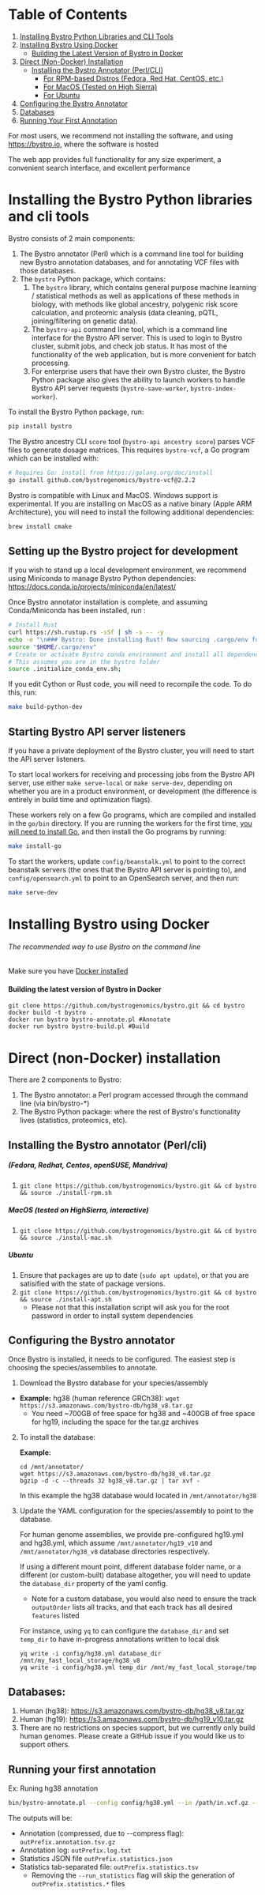 # Table of Contents

1. [Installing Bystro Python Libraries and CLI Tools](#installing-the-bystro-python-libraries-and-cli-tools)
2. [Installing Bystro Using Docker](#installing-bystro-using-docker)
   - [Building the Latest Version of Bystro in Docker](#building-the-latest-version-of-bystro-in-docker)
3. [Direct (Non-Docker) Installation](#direct-non-docker-installation)
   - [Installing the Bystro Annotator (Perl/CLI)](#installing-the-bystro-annotator-perlcli)
     - [For RPM-based Distros (Fedora, Red Hat, CentOS, etc.)](#fedora-redhat-centos-opensuse-mandriva)
     - [For MacOS (Tested on High Sierra)](#macos-tested-on-highsierra-interactive)
     - [For Ubuntu](#ubuntu)
4. [Configuring the Bystro Annotator](#configuring-the-bystro-annotator)
5. [Databases](#databases)
6. [Running Your First Annotation](#running-your-first-annotation)

For most users, we recommend not installing the software, and using https://bystro.io, where the software is hosted

The web app provides full functionality for any size experiment, a convenient search interface, and excellent performance

# Installing the Bystro Python libraries and cli tools

Bystro consists of 2 main components:

1. The Bystro annotator (Perl) which is a command line tool for building new Bystro annotation databases, and for annotating VCF files with those databases.
2. The `bystro` Python package, which contains:
   1. The `bystro` library, which contains general purpose machine learning / statistical methods as well as applications of these methods in biology, with methods like global ancestry, polygenic risk score calculation, and proteomic analysis (data cleaning, pQTL, joining/filtering on genetic data).
   2. The `bystro-api` command line tool, which is a command line interface for the Bystro API server. This is used to login to Bystro cluster, submit jobs, and check job status. It has most of the functionality of the web application, but is more convenient for batch processing.
   3. For enterprise users that have their own Bystro cluster, the Bystro Python package also gives the ability to launch workers to handle Bystro API server requests (`bystro-save-worker`, `bystro-index-worker`).

To install the Bystro Python package, run:

```sh
pip install bystro
```

The Bystro ancestry CLI `score` tool (`bystro-api ancestry score`) parses VCF files to generate dosage matrices. This requires `bystro-vcf`, a Go program which can be installed with:

```sh
# Requires Go: install from https://golang.org/doc/install
go install github.com/bystrogenomics/bystro-vcf@2.2.2
```

Bystro is compatible with Linux and MacOS. Windows support is experimental. If you are installing on MacOS as a native binary (Apple ARM Architecture), you will need to install the following additional dependencies:

```sh
brew install cmake
```

## Setting up the Bystro project for development

If you wish to stand up a local development environment, we recommend using Miniconda to manage Bystro Python dependencies: https://docs.conda.io/projects/miniconda/en/latest/

Once Bystro annotator installation is complete, and assuming Conda/Miniconda has been installed, run :

```sh
# Install Rust
curl https://sh.rustup.rs -sSf | sh -s -- -y
echo -e "\n### Bystro: Done installing Rust! Now sourcing .cargo/env for use in the current shell ###\n"
source "$HOME/.cargo/env"
# Create or activate Bystro conda environment and install all dependencies
# This assumes you are in the bystro folder
source .initialize_conda_env.sh;
```

If you edit Cython or Rust code, you will need to recompile the code. To do this, run:

```sh
make build-python-dev
```

## Starting Bystro API server listeners

If you have a private deployment of the Bystro cluster, you will need to start the API server listeners.

To start local workers for receiving and processing jobs from the Bystro API server, use either `make serve-local` or `make serve-dev`, depending on whether you are in a product environment, or development (the difference is entirely in build time and optimization flags).

These workers rely on a few Go programs, which are compiled and installed in the `go/bin` directory. If you are running the workers for the first time, [you will need to install Go](https://go.dev/dl/), and then install the Go programs by running:

```sh
make install-go
```

To start the workers, update `config/beanstalk.yml` to point to the correct beanstalk servers (the ones that the Bystro API server is pointing to), and `config/opensearch.yml` to point to an OpenSearch server, and then run:

```sh
make serve-dev
```

# Installing Bystro using Docker

###### The recommended way to use Bystro on the command line

Make sure you have [Docker installed](https://store.docker.com/search?type=edition&offering=community)

#### Building the latest version of Bystro in Docker

```
git clone https://github.com/bystrogenomics/bystro.git && cd bystro
docker build -t bystro .
docker run bystro bystro-annotate.pl #Annotate
docker run bystro bystro-build.pl #Build
```

# Direct (non-Docker) installation

There are 2 components to Bystro:

1.  The Bystro annotator: a Perl program accessed through the command line (via bin/bystro-\*)
2.  The Bystro Python package: where the rest of Bystro's functionality lives (statistics, proteomics, etc).

## Installing the Bystro annotator (Perl/cli)

##### (Fedora, Redhat, Centos, openSUSE, Mandriva)

1.  `git clone https://github.com/bystrogenomics/bystro.git && cd bystro && source ./install-rpm.sh`

##### MacOS (tested on HighSierra, interactive)

1.  `git clone https://github.com/bystrogenomics/bystro.git && cd bystro && source ./install-mac.sh`

##### Ubuntu

1.  Ensure that packages are up to date (`sudo apt update`), or that you are satisified with the state of package versions.
2.  `git clone https://github.com/bystrogenomics/bystro.git && cd bystro && source ./install-apt.sh`
    - Please not that this installation script will ask you for the root password in order to install system dependencies

## Configuring the Bystro annotator

Once Bystro is installed, it needs to be configured. The easiest step is choosing the species/assemblies to annotate.

1. Download the Bystro database for your species/assembly

- **Example:** hg38 (human reference GRCh38): `wget https://s3.amazonaws.com/bystro-db/hg38_v8.tar.gz`</strong>
  - You need ~700GB of free space for hg38 and ~400GB of free space for hg19, including the space for the tar.gz archives

2. To install the database:

   **Example:**

   ```shell
   cd /mnt/annotator/
   wget https://s3.amazonaws.com/bystro-db/hg38_v8.tar.gz
   bgzip -d -c --threads 32 hg38_v8.tar.gz | tar xvf -
   ```

   In this example the hg38 database would located in `/mnt/annotator/hg38`

3. Update the YAML configuration for the species/assembly to point to the database.

   For human genome assemblies, we provide pre-configured hg19.yml and hg38.yml, which assume `/mnt/annotator/hg19_v10` and `/mnt/annotator/hg38_v8` database directories respectively.

   If using a different mount point, different database folder name, or a different (or custom-built) database altogether,
   you will need to update the `database_dir` property of the yaml config.

   - Note for a custom database, you would also need to ensure the track `outputOrder` lists all tracks, and that each track has all desired `features` listed

   For instance, using `yq` to can configure the `database_dir` and set `temp_dir` to have in-progress annotations written to local disk

   ```shell
   yq write -i config/hg38.yml database_dir /mnt/my_fast_local_storage/hg38_v8
   yq write -i config/hg38.yml temp_dir /mnt/my_fast_local_storage/tmp
   ```

## Databases:

1. Human (hg38): https://s3.amazonaws.com/bystro-db/hg38_v8.tar.gz
2. Human (hg19): https://s3.amazonaws.com/bystro-db/hg19_v10.tar.gz
3. There are no restrictions on species support, but we currently only build human genomes. Please create a GitHub issue if you would like us to support others.

## Running your first annotation

Ex: Runing hg38 annotation

```sh
bin/bystro-annotate.pl --config config/hg38.yml --in /path/in.vcf.gz --out /path/outPrefix --run_statistics [0,1] --compress
```

The outputs will be:

- Annotation (compressed, due to --compress flag): `outPrefix.annotation.tsv.gz`
- Annotation log: `outPrefix.log.txt`
- Statistics JSON file `outPrefix.statistics.json`
- Statistics tab-separated file: `outPrefix.statistics.tsv`
  - Removing the `--run_statistics` flag will skip the generation of `outPrefix.statistics.*` files
